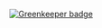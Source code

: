

[![Greenkeeper badge](https://badges.greenkeeper.io/MetaMask/eth-rpc-client.svg)](https://greenkeeper.io/)